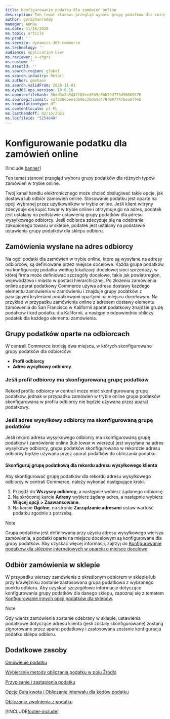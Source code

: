 ```yaml
---
title: Konfigurowanie podatku dla zamówień online
description: Ten temat stanowi przegląd wyboru grupy podatków dla różnych typów zamówień w trybie online w Dynamics 365 Commerce.
author: gvrmohanreddy
manager: AnnBe
ms.date: 11/16/2020
ms.topic: article
ms.prod: ''
ms.service: dynamics-365-commerce
ms.technology: ''
audience: Application User
ms.reviewer: v-chgri
ms.custom: ''
ms.assetid: ''
ms.search.region: global
ms.search.industry: Retail
ms.author: gmohanv
ms.search.validFrom: 2020-11-01
ms.dyn365.ops.version: 10.0.16
ms.openlocfilehash: 36dd3e8a3d47f02eed5b9c8bb79d773d98069376
ms.sourcegitcommit: eaf330dbee1db96c20d5ac479f007747bea079eb
ms.translationtype: HT
ms.contentlocale: pl-PL
ms.lasthandoff: 02/15/2021
ms.locfileid: "5254848"
---
```

# <a name="configure-sales-tax-for-online-orders"></a>Konfigurowanie podatku dla zamówień online

[!include [banner](includes/banner.md)]

Ten temat stanowi przegląd wyboru grupy podatków dla różnych typów zamówień w trybie online. 

Twój kanał handlu elektronicznego może chcieć obsługiwać takie opcje, jak dostawa lub odbiór zamówień online. Stosowanie podatku jest oparte na opcji wybranej przez użytkowników w trybie online. Jeśli klient witryny zdecyduje się kupić towar w trybie online i otrzymuje go na adres, podatek jest ustalany na podstawie ustawienia grupy podatków dla adresu wysyłkowego odbiorcy. Jeśli odbiorca zdecyduje się na odebranie zakupionego towaru w sklepie, podatek jest ustalany na podstawie ustawienia grupy podatków dla sklepu odbioru. 

## <a name="orders-shipped-to-a-customer-address"></a>Zamówienia wysłane na adres odbiorcy 

Na ogół podatki dla zamówień w trybie online, które są wysyłane na adresy odbiorców, są definiowane przez miejsce docelowe. Każda grupa podatków ma konfigurację podatku według lokalizacji docelowej sieci sprzedaży, w której firma może definiować szczegóły docelowe, takie jak powiat/region, województwo i miasto w postaci hierarchicznej. Po złożeniu zamówienia online aparat podatkowy Commerce używa adresu dostawy każdego elementu zamówienia w zamówieniu i znajduje grupy podatków z pasującymi kryteriami podatkowymi opartymi na miejscu docelowym. Na przykład w przypadku zamówienia online z adresem dostawy elementu zamówienia do San Francisco w Kalifornii aparat podatkowy znajdzie grupę podatków i kod podatku dla Kalifornii, a następnie odpowiednio obliczy podatek dla każdego elementu zamówienia.  

## <a name="customer-based-tax-groups"></a>Grupy podatków oparte na odbiorcach

W centrali Commerce istnieją dwa miejsca, w których skonfigurowano grupy podatków dla odbiorców:

- **Profil odbiorcy**
- **Adres wysyłkowy odbiorcy**

### <a name="if-a-customers-profile-has-a-tax-group-configured"></a>Jeśli profil odbiorcy ma skonfigurowaną grupę podatków

Rekord profilu odbiorcy w centrali może mieć skonfigurowaną grupę podatków, jednak w przypadku zamówień w trybie online grupa podatków skonfigurowana w profilu odbiorcy nie będzie używana przez aparat podatkowy. 

### <a name="if-a-customers-shipping-address-has-a-tax-group-configured"></a>Jeśli adres wysyłkowy odbiorcy ma skonfigurowaną grupę podatków

Jeśli rekord adresu wysyłkowego odbiorcy ma skonfigurowaną grupę podatków i zamówienie online (lub towar w wierszu) jest wysyłane na adres wysyłkowy odbiorcy, grupa podatków skonfigurowana w rekordzie adresu odbiorcy będzie używana przez aparat podatków do obliczania podatku.

#### <a name="configure-a-tax-group-for-a-customers-shipping-address-record"></a>Skonfiguruj grupę podatkową dla rekordu adresu wysyłkowego klienta

Aby skonfigurować grupę podatków dla rekordu adresu wysyłkowego odbiorcy w centrali Commerce, należy wykonać następujące kroki.

1. Przejdź do **Wszyscy odbiorcy**, a następnie wybierz żądanego odbiorcę. 
1. Na skróconej karcie **Adresy** wybierz żądany adres, a następnie wybierz **Więcej opcji \> Zaawansowane**. 
1. Na karcie **Ogólne**, na stronie **Zarządzanie adresami** ustaw wartość podatku zgodnie z potrzebą.

> [!NOTE]
> Grupa podatków jest definiowana przy użyciu adresu wysyłkowego wiersza zamówienia, a podatki oparte na miejscu docelowym są konfigurowane dla grupy podatków. Aby uzyskać więcej informacji, zajrzyj do [Konfigurowanie podatków dla sklepów internetowych w oparciu o miejsce docelowe](https://docs.microsoft.com/dynamicsax-2012/appuser-itpro/set-up-taxes-for-online-stores-based-on-destination).

## <a name="order-pickup-in-store"></a>Odbiór zamówienia w sklepie

W przypadku wierszy zamówienia z określonym odbiorem w sklepie lub przy krawężniku zostanie zastosowana grupa podatkowa z wybranego punktu odbioru. Aby uzyskać szczegółowe informacje dotyczące konfigurowania grupy podatków dla danego sklepu, zapoznaj się z tematem [Konfigurowanie innych opcji podatków dla sklepów](https://docs.microsoft.com/dynamicsax-2012/appuser-itpro/set-other-tax-options-for-stores).

> [!NOTE]
> Gdy wiersz zamówienia zostanie odebrany w sklepie, ustawienia podatkowe dotyczące adresu klienta (jeśli zostały skonfigurowane) zostaną zignorowane przez aparat podatkowy i zastosowana zostanie konfiguracja podatku sklepu odbioru. 

## <a name="additional-resources"></a>Dodatkowe zasoby

[Omówienie podatku](https://docs.microsoft.com/dynamics365/finance/general-ledger/indirect-taxes-overview?toc=/dynamics365/commerce/toc.json) 

[Wybieranie metody obliczania podatku w polu Źródło](https://docs.microsoft.com/dynamics365/finance/general-ledger/sales-tax-calculation-methods-origin-field?toc=/dynamics365/commerce/toc.json) 

[ Przypisanie i zastąpienia podatku](https://docs.microsoft.com/dynamics365/supply-chain/procurement/tasks/sales-tax-assignment-overrides?toc=/dynamics365/commerce/toc.json) 

[Opcje Cała kwota i Obliczanie interwału dla kodów podatku](https://docs.microsoft.com/dynamics365/finance/general-ledger/whole-amount-interval-options-sales-tax-codes?toc=/dynamics365/commerce/toc.json) 

[Obliczanie zwolnienia z podatku](tax-exempt-price-inclusive.md) 



[!INCLUDE[footer-include](../includes/footer-banner.md)]